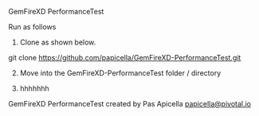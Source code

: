 GemFireXD PerformanceTest

Run as follows

1. Clone as shown below.

git clone https://github.com/papicella/GemFireXD-PerformanceTest.git

2. Move into the GemFireXD-PerformanceTest folder / directory

3. hhhhhhh

GemFireXD PerformanceTest created by Pas Apicella papicella@pivotal.io